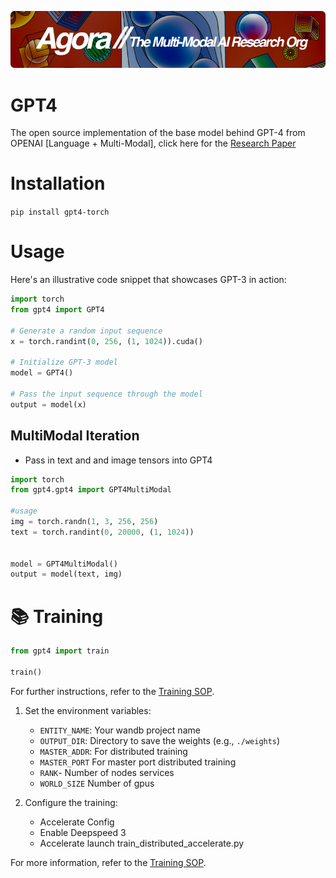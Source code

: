 [![Multi-Modality](agorabanner.png)](https://discord.gg/qUtxnK2NMf)



# GPT4
The open source implementation of the base model behind GPT-4 from OPENAI [Language + Multi-Modal], click here for the [Research Paper](https://arxiv.org/pdf/2303.08774.pdf)


# Installation
`pip install gpt4-torch`


# Usage

Here's an illustrative code snippet that showcases GPT-3 in action:


```python
import torch
from gpt4 import GPT4

# Generate a random input sequence
x = torch.randint(0, 256, (1, 1024)).cuda()

# Initialize GPT-3 model
model = GPT4()

# Pass the input sequence through the model
output = model(x)
```

## MultiModal Iteration
* Pass in text and and image tensors into GPT4
```python
import torch
from gpt4.gpt4 import GPT4MultiModal

#usage
img = torch.randn(1, 3, 256, 256)
text = torch.randint(0, 20000, (1, 1024))


model = GPT4MultiModal()
output = model(text, img)

```


# 📚 Training

```python
from gpt4 import train

train()

```

For further instructions, refer to the [Training SOP](DOCs/TRAINING.md).


1. Set the environment variables:
   - `ENTITY_NAME`: Your wandb project name
   - `OUTPUT_DIR`: Directory to save the weights (e.g., `./weights`)
   - `MASTER_ADDR`: For distributed training
   - `MASTER_PORT` For master port distributed training
   - `RANK`- Number of nodes services
   - `WORLD_SIZE` Number of gpus

2. Configure the training:
   - Accelerate Config
   - Enable Deepspeed 3
   - Accelerate launch train_distributed_accelerate.py

For more information, refer to the [Training SOP](DOCs/TRAINING.md).

